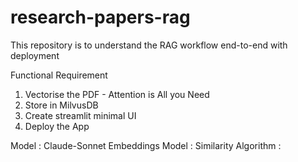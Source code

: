 # research-papers-rag

This repository is to understand the RAG workflow end-to-end with deployment

Functional Requirement

1. Vectorise the PDF - Attention is All you Need
2. Store in MilvusDB
3. Create streamlit minimal UI
4. Deploy the App

Model : Claude-Sonnet
Embeddings Model :
Similarity Algorithm :
